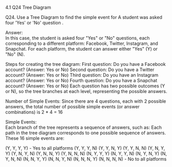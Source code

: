 4.1 Q24 Tree Diagram

Q24. Use a Tree Diagram to find the simple event for A student was asked four 'Yes' or 'No' question . 

Answer:  
In this case, the student is asked four "Yes" or "No" questions, each corresponding to a different platform: Facebook, Twitter, Instagram, and Snapchat. For each platform, the student can answer either "Yes" (Y) or "No" (N).

Steps for creating the tree diagram:
First question: Do you have a Facebook account? (Answer: Yes or No)
Second question: Do you have a Twitter account? (Answer: Yes or No)
Third question: Do you have an Instagram account? (Answer: Yes or No)
Fourth question: Do you have a Snapchat account? (Answer: Yes or No)
Each question has two possible outcomes (Y or N), so the tree branches at each level, representing the possible answers.

Number of Simple Events:
Since there are 4 questions, each with 2 possible answers, the total number of possible simple events (or answer combinations) is 
2 * 4 = 16

Simple Events:  
Each branch of the tree represents a sequence of answers, such as:
Each path in the tree diagram corresponds to one possible sequence of answers. These 16 simple events are:

(Y, Y, Y, Y) - Yes to all platforms
(Y, Y, Y, N)
(Y, Y, N, Y)
(Y, Y, N, N)
(Y, N, Y, Y)
(Y, N, Y, N)
(Y, N, N, Y)
(Y, N, N, N)
(N, Y, Y, Y)
(N, Y, Y, N)
(N, Y, N, Y)
(N, Y, N, N)
(N, N, Y, Y)
(N, N, Y, N)
(N, N, N, Y)
(N, N, N, N) - No to all platforms


